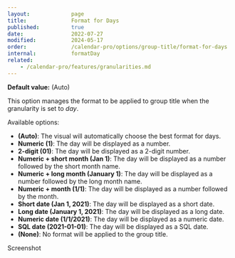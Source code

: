 ```yaml
---
layout:             page
title:              Format for Days
published:          true
date:               2022-07-27
modified:           2024-05-17
order:              /calendar-pro/options/group-title/format-for-days
internal:           formatDay
related:
    - /calendar-pro/features/granularities.md
---
```

**Default value:** (Auto)

This option manages the format to be applied to group title when the granularity is set to *day*.

Available options:

- **(Auto)**: The visual will automatically choose the best format for days.
- **Numeric (1)**: The day will be displayed as a number.
- **2-digit (01)**: The day will be displayed as a 2-digit number.
- **Numeric + short month (Jan 1)**: The day will be displayed as a number followed by the short month name.
- **Numeric + long month (January 1)**: The day will be displayed as a number followed by the long month name.
- **Numeric + month (1/1)**: The day will be displayed as a number followed by the month.
- **Short date (Jan 1, 2021)**: The day will be displayed as a short date.
- **Long date (January 1, 2021)**: The day will be displayed as a long date.
- **Numeric date (1/1/2021)**: The day will be displayed as a numeric date.
- **SQL date (2021-01-01)**: The day will be displayed as a SQL date.
- **(None)**: No format will be applied to the group title.

<todo>Screenshot</todo>